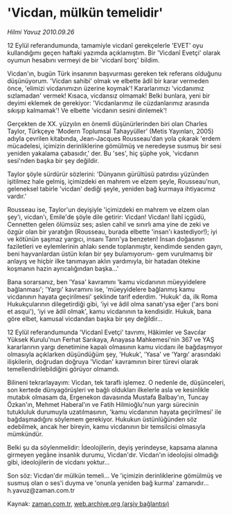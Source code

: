 # 'Vicdan, mülkün temelidir'

*Hilmi Yavuz 2010.09.26*

<td class="columnist-detail">
<p>12 Eylül referandumunda, tamamiyle vicdanî gerekçelerle 'EVET' oyu kullandığımı geçen haftaki yazımda açıklamıştım. Bir 'Vicdanî Evetçi' olarak oyumun hesabını vermeyi de bir 'vicdanî borç' bildim.</p>
<p>
<div id="haberMetinDiv">
<p> Vicdan'ın, bugün Türk insanının başvurması gereken tek referans olduğunu düşünüyorum. 'Vicdan sahibi' olmak ve elbette âdil bir karar vermeden önce, 'elimizi vicdanımızın üzerine koymak'! Kararlarımızı 'vicdanımız sızlamadan' vermek! Kısaca, vicdansız olmamak! Belki bunlara, yeni bir deyimi eklemek de gerekiyor: 'Vicdanlarımız ile cüzdanlarımız arasında sıkışıp kalmamak'! Ve elbette 'vicdanın sesini dinlemek'!
<p> Gerçekten de XX. yüzyılın en önemli düşünürlerinden biri olan Charles Taylor, Türkçeye 'Modern Toplumsal Tahayyüller' (Metis Yayınları, 2005) adıyla çevrilen kitabında, Jean-Jacques Rousseau'dan yola çıkarak 'erdem mücadelesi, içimizin derinliklerine gömülmüş ve neredeyse susmuş bir sesi yeniden yakalama çabasıdır,' der. Bu 'ses', hiç şüphe yok, 'vicdanın sesi'nden başka bir şey değildir.
<p> Taylor şöyle sürdürür sözlerini: 'Dünyanın gürültüsü patırdısı yüzünden işitilmez hale gelmiş, içimizdeki en mahrem ve elzem şeyle, Rousseau'nun, geleneksel tabirle 'vicdan' dediği şeyle, yeniden bağ kurmaya ihtiyacımız vardır.'
<p> Rousseau ise, Taylor'un deyişiyle 'içimizdeki en mahrem ve elzem olan şey'i, vicdan'ı, Emile'de şöyle dile getirir: Vicdan! Vicdan! İlahî içgüdü, Cennetten gelen ölümsüz ses; aslen cahil ve sınırlı ama yine de zeki ve özgür olan bir yaratığın (Rousseau, burada elbette 'insan'ı kastediyor!); iyi ve kötünün şaşmaz yargıcı, insanı Tanrı'ya benzeten! İnsan doğasının faziletleri ve eylemlerinin ahlakı sende toplanmıştır, kendimde senden gayrı, beni hayvanlardan üstün kılan bir şey bulamıyorum- gem vurulmamış bir anlayış ve hiçbir ilke tanımayan aklın yardımıyla, bir hatadan ötekine koşmanın hazin ayrıcalığından başka...'
<p> Bana sorarsanız, ben 'Yasa' kavramını 'kamu vicdanının müeyyidelere bağlanması'; 'Yargı' kavramını ise, 'müeyyidelere bağlanmış kamu vicdanının hayata geçirilmesi' şeklinde tarif ederdim. 'Hukuk' da, ilk Roma Hukukçularının dilegetirdiği gibi, 'iyi ve âdil olma sanatı'ysa eğer ('ars boni et asqui'), 'iyi ve âdil olmak', kamu vicdanının ta kendisidir. Hukuk, bana göre elbet, kamusal vicdandan başka bir şey değildir...
<p> 12 Eylül referandumunda 'Vicdanî Evetçi' tavrımı, Hâkimler ve Savcılar Yüksek Kurulu'nun Ferhat Sarıkaya, Anayasa Mahkemesi'nin 367 ve YAŞ kararlarının yargı denetimine kapalı olmasının kamu vicdanı ile bağdaşmıyor olmasıyla açıklarken düşündüğüm şey, 'Hukuk', 'Yasa' ve 'Yargı' arasındaki ilişkilerin, doğrudan doğruya 'Vicdan' kavramının birer türevi olarak temellendirilebildiğini görüyor olmamdı.
<p> Bilineni tekrarlayayım: Vicdan, tek taraflı işlemez. O nedenle de, düşünceleri, son kertede dünyagörüşleri ve bağlı oldukları ilkelerle asla ve kesinlikle mutabık olmasam da, Ergenekon davasında Mustafa Balbay'ın, Tuncay Özkan'ın, Mehmet Haberal'ın ve Fatih Hilmioğlu'nun yargı sürecinin tutukluluk durumuyla uzatılmasının, 'kamu vicdanının hayata geçirilmesi' ile bağdaşmadığını söylemem gerekiyor. Hukukun üstünlüğünden söz edebilmek, ancak her bireyin, kamu vicdanının bir temsilcisi olmasıyla mümkündür.
<p> Belki şu da söylenmelidir: İdeolojilerin, deyiş yerindeyse, kapsama alanına girmeyen yegâne insanlık durumu, Vicdan'dır. Vicdan'ın ideolojisi olmadığı gibi, ideolojilerin de vicdanı yoktur...
<p> Son söz: Vicdan'dır mülkün temeli... Ve 'içimizin derinliklerine gömülmüş ve susmuş olan o ses'i duyma ve 'onunla yeniden bağ kurma' zamanıdır... h.yavuz@zaman.com.tr</p></p></p></p></p></p></p></p></p></div>
</p>
<a href="http://web.archive.org/web/20101225002550/mailto:h.yavuz@zaman.com.tr">
</a></td>

Kaynak: [zaman.com.tr](http://zaman.com.tr/yazar.do?yazino=1032128), [web.archive.org (arşiv bağlantısı)](http://web.archive.org/web/20101225002550/http://zaman.com.tr/yazar.do?yazino=1032128)
